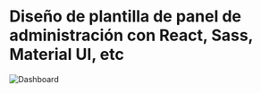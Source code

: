 # Diseño de plantilla de panel de administración con React, Sass, Material UI, etc

![Dashboard](https://i.ibb.co/86P0yh3/Captura-de-pantalla-20221119-112136.png)
